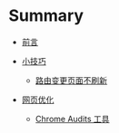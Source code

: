# Summary

* [前言](README.md)

* [小技巧]()
  * [路由变更页面不刷新](blogs/skill/no_refresh_page.md)

* [网页优化]()
  * [Chrome Audits 工具](blogs/web_optimization/audits.md)